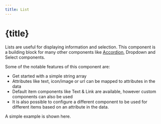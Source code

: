 ```yaml
---
title: List
---
```


# {title}

Lists are useful for displaying information and selection. This component is a building block for
many other components like [Accordion](/guide/accordion), Dropdown and Select components.

Some of the notable features of this component are:

- Get started with a simple string array
- Attributes like text, icon/image or url can be mapped to attributes in the data
- Default item components like Text & Link are available, however custom components can also be used
- It is also possible to configure a different component to be used for different items based on an
  attribute in the data.

A simple example is shown here.
